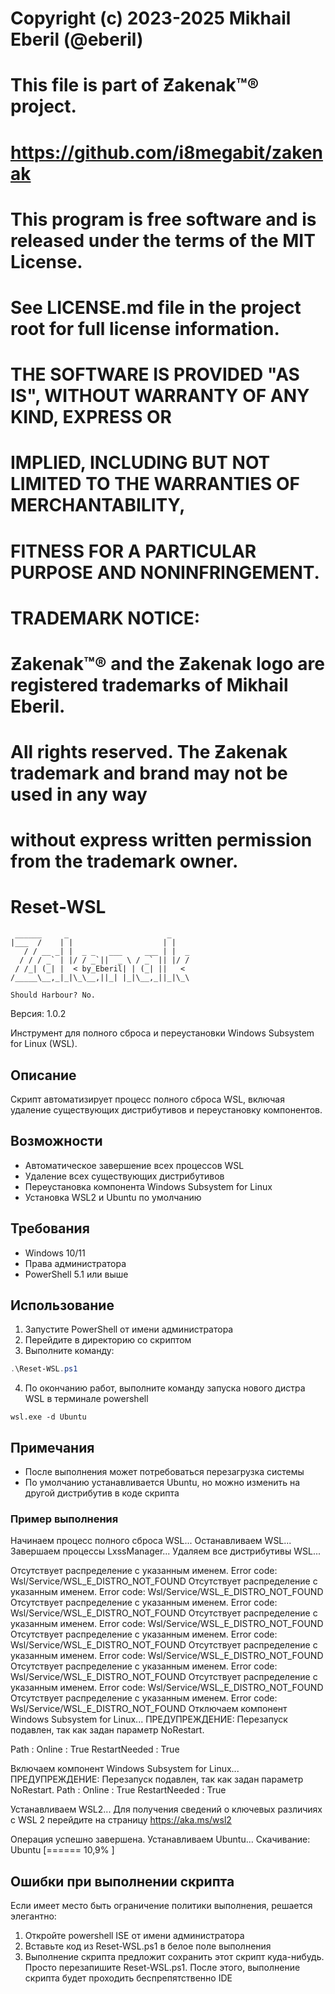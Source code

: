 # Copyright (c) 2023-2025 Mikhail Eberil (@eberil)
# 
# This file is part of Ƶakenak™® project.
# https://github.com/i8megabit/zakenak
#
# This program is free software and is released under the terms of the MIT License.
# See LICENSE.md file in the project root for full license information.
#
# THE SOFTWARE IS PROVIDED "AS IS", WITHOUT WARRANTY OF ANY KIND, EXPRESS OR
# IMPLIED, INCLUDING BUT NOT LIMITED TO THE WARRANTIES OF MERCHANTABILITY,
# FITNESS FOR A PARTICULAR PURPOSE AND NONINFRINGEMENT.
#
# TRADEMARK NOTICE:
# Ƶakenak™® and the Ƶakenak logo are registered trademarks of Mikhail Eberil.
# All rights reserved. The Ƶakenak trademark and brand may not be used in any way 
# without express written permission from the trademark owner.


# Reset-WSL
```ascii
 ______     _                      _    
|___  /    | |                    | |   
   / / __ _| |  _ _   ___     ___ | |  _
  / / / _` | |/ / _`||  _ \ / _` || |/ /
 / /_| (_| |  < by_Eberil| | (_| ||   < 
/_____\__,_|_|\_\__,||_| |_|\__,_||_|\_\

Should Harbour?	No.
```
Версия: 1.0.2

Инструмент для полного сброса и переустановки Windows Subsystem for Linux (WSL).

## Описание
Скрипт автоматизирует процесс полного сброса WSL, включая удаление существующих дистрибутивов и переустановку компонентов.

## Возможности
- Автоматическое завершение всех процессов WSL
- Удаление всех существующих дистрибутивов
- Переустановка компонента Windows Subsystem for Linux
- Установка WSL2 и Ubuntu по умолчанию

## Требования
- Windows 10/11
- Права администратора
- PowerShell 5.1 или выше

## Использование
1. Запустите PowerShell от имени администратора
2. Перейдите в директорию со скриптом
3. Выполните команду: 
```powershell
.\Reset-WSL.ps1 
```
4. По окончанию работ, выполните команду запуска нового дистра WSL в терминале powershell
```
wsl.exe -d Ubuntu
```
## Примечания
- После выполнения может потребоваться перезагрузка системы
- По умолчанию устанавливается Ubuntu, но можно изменить на другой дистрибутив в коде скрипта

### Пример выполнения
Начинаем процесс полного сброса WSL...                                                                                                                                                 Останавливаем WSL...                                                                                                                                                                   
Завершаем процессы LxssManager...
Удаляем все дистрибутивы WSL...

Отсутствует распределение с указанным именем.
Error code: Wsl/Service/WSL_E_DISTRO_NOT_FOUND
Отсутствует распределение с указанным именем.
Error code: Wsl/Service/WSL_E_DISTRO_NOT_FOUND
Отсутствует распределение с указанным именем.
Error code: Wsl/Service/WSL_E_DISTRO_NOT_FOUND
Отсутствует распределение с указанным именем.
Error code: Wsl/Service/WSL_E_DISTRO_NOT_FOUND
Отсутствует распределение с указанным именем.
Error code: Wsl/Service/WSL_E_DISTRO_NOT_FOUND
Отсутствует распределение с указанным именем.
Error code: Wsl/Service/WSL_E_DISTRO_NOT_FOUND
Отсутствует распределение с указанным именем.
Error code: Wsl/Service/WSL_E_DISTRO_NOT_FOUND
Отсутствует распределение с указанным именем.
Error code: Wsl/Service/WSL_E_DISTRO_NOT_FOUND
Отсутствует распределение с указанным именем.
Error code: Wsl/Service/WSL_E_DISTRO_NOT_FOUND
Отключаем компонент Windows Subsystem for Linux...
ПРЕДУПРЕЖДЕНИЕ: Перезапуск подавлен, так как задан параметр NoRestart.


Path          :
Online        : True
RestartNeeded : True

Включаем компонент Windows Subsystem for Linux...
ПРЕДУПРЕЖДЕНИЕ: Перезапуск подавлен, так как задан параметр NoRestart.
Path          :
Online        : True
RestartNeeded : True

Устанавливаем WSL2...
Для получения сведений о ключевых различиях с WSL 2 перейдите на страницу https://aka.ms/wsl2

Операция успешно завершена.
Устанавливаем Ubuntu...
Скачивание: Ubuntu
[======                    10,9%                           ]

## Ошибки при выполнении скрипта
Если имеет место быть ограничение политики выполнения, решается элегантно:
1. Откройте powershell ISE от имени администратора
2. Вставьте код из Reset-WSL.ps1 в белое поле выполнения
3. Выполнение скрипта предложит сохранить этот скрипт куда-нибудь. Просто перезапишите Reset-WSL.ps1. После этого, выполнение скрипта будет проходить беспрепятственно IDE